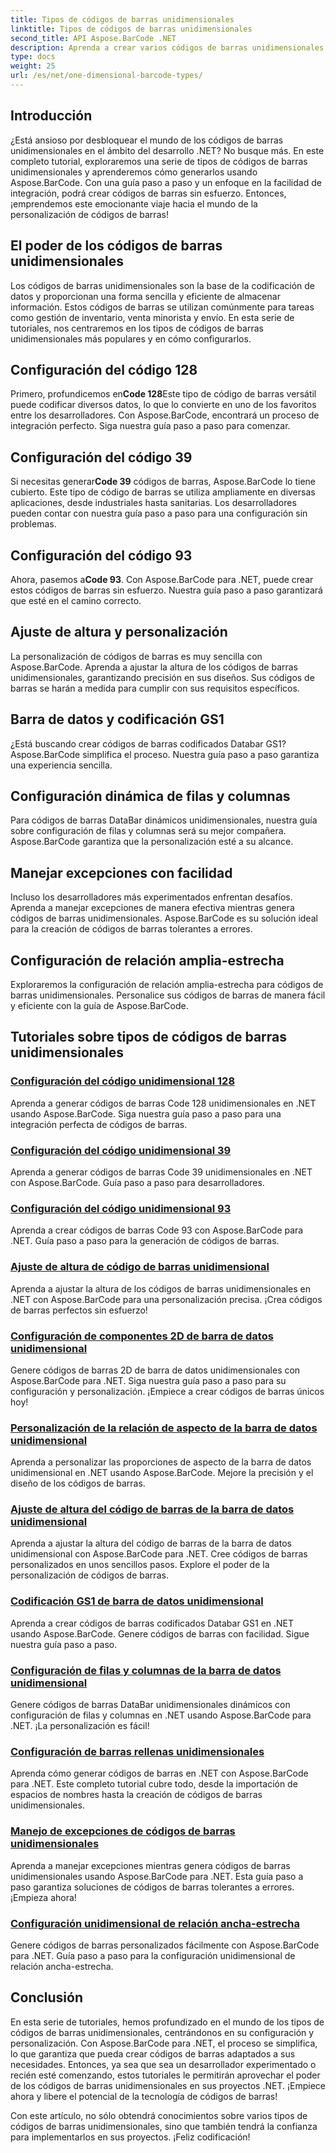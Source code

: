 ```yaml
---
title: Tipos de códigos de barras unidimensionales
linktitle: Tipos de códigos de barras unidimensionales
second_title: API Aspose.BarCode .NET
description: Aprenda a crear varios códigos de barras unidimensionales en .NET usando Aspose.BarCode. Guías paso a paso para la generación y personalización de códigos de barras.
type: docs
weight: 25
url: /es/net/one-dimensional-barcode-types/
---
```


## Introducción

¿Está ansioso por desbloquear el mundo de los códigos de barras unidimensionales en el ámbito del desarrollo .NET? No busque más. En este completo tutorial, exploraremos una serie de tipos de códigos de barras unidimensionales y aprenderemos cómo generarlos usando Aspose.BarCode. Con una guía paso a paso y un enfoque en la facilidad de integración, podrá crear códigos de barras sin esfuerzo. Entonces, ¡emprendemos este emocionante viaje hacia el mundo de la personalización de códigos de barras!

## El poder de los códigos de barras unidimensionales

Los códigos de barras unidimensionales son la base de la codificación de datos y proporcionan una forma sencilla y eficiente de almacenar información. Estos códigos de barras se utilizan comúnmente para tareas como gestión de inventario, venta minorista y envío. En esta serie de tutoriales, nos centraremos en los tipos de códigos de barras unidimensionales más populares y en cómo configurarlos.

## Configuración del código 128

 Primero, profundicemos en**Code 128**Este tipo de código de barras versátil puede codificar diversos datos, lo que lo convierte en uno de los favoritos entre los desarrolladores. Con Aspose.BarCode, encontrará un proceso de integración perfecto. Siga nuestra guía paso a paso para comenzar.

## Configuración del código 39

 Si necesitas generar**Code 39** códigos de barras, Aspose.BarCode lo tiene cubierto. Este tipo de código de barras se utiliza ampliamente en diversas aplicaciones, desde industriales hasta sanitarias. Los desarrolladores pueden contar con nuestra guía paso a paso para una configuración sin problemas.

## Configuración del código 93

 Ahora, pasemos a**Code 93**. Con Aspose.BarCode para .NET, puede crear estos códigos de barras sin esfuerzo. Nuestra guía paso a paso garantizará que esté en el camino correcto.

## Ajuste de altura y personalización

La personalización de códigos de barras es muy sencilla con Aspose.BarCode. Aprenda a ajustar la altura de los códigos de barras unidimensionales, garantizando precisión en sus diseños. Sus códigos de barras se harán a medida para cumplir con sus requisitos específicos.

## Barra de datos y codificación GS1

¿Está buscando crear códigos de barras codificados Databar GS1? Aspose.BarCode simplifica el proceso. Nuestra guía paso a paso garantiza una experiencia sencilla.

## Configuración dinámica de filas y columnas

Para códigos de barras DataBar dinámicos unidimensionales, nuestra guía sobre configuración de filas y columnas será su mejor compañera. Aspose.BarCode garantiza que la personalización esté a su alcance.

## Manejar excepciones con facilidad

Incluso los desarrolladores más experimentados enfrentan desafíos. Aprenda a manejar excepciones de manera efectiva mientras genera códigos de barras unidimensionales. Aspose.BarCode es su solución ideal para la creación de códigos de barras tolerantes a errores.

## Configuración de relación amplia-estrecha

Exploraremos la configuración de relación amplia-estrecha para códigos de barras unidimensionales. Personalice sus códigos de barras de manera fácil y eficiente con la guía de Aspose.BarCode.
## Tutoriales sobre tipos de códigos de barras unidimensionales
### [Configuración del código unidimensional 128](./one-dimensional-code-128-configuration/)
Aprenda a generar códigos de barras Code 128 unidimensionales en .NET usando Aspose.BarCode. Siga nuestra guía paso a paso para una integración perfecta de códigos de barras.
### [Configuración del código unidimensional 39](./one-dimensional-code-39-configuration/)
Aprenda a generar códigos de barras Code 39 unidimensionales en .NET con Aspose.BarCode. Guía paso a paso para desarrolladores.
### [Configuración del código unidimensional 93](./one-dimensional-code-93-configuration/)
Aprenda a crear códigos de barras Code 93 con Aspose.BarCode para .NET. Guía paso a paso para la generación de códigos de barras.
### [Ajuste de altura de código de barras unidimensional](./one-dimensional-barcode-height-adjustment/)
Aprenda a ajustar la altura de los códigos de barras unidimensionales en .NET con Aspose.BarCode para una personalización precisa. ¡Crea códigos de barras perfectos sin esfuerzo!
### [Configuración de componentes 2D de barra de datos unidimensional](./one-dimensional-databar-2d-component-configuration/)
Genere códigos de barras 2D de barra de datos unidimensionales con Aspose.BarCode para .NET. Siga nuestra guía paso a paso para su configuración y personalización. ¡Empiece a crear códigos de barras únicos hoy!
### [Personalización de la relación de aspecto de la barra de datos unidimensional](./one-dimensional-databar-aspect-ratio-customization/)
Aprenda a personalizar las proporciones de aspecto de la barra de datos unidimensional en .NET usando Aspose.BarCode. Mejore la precisión y el diseño de los códigos de barras.
### [Ajuste de altura del código de barras de la barra de datos unidimensional](./one-dimensional-databar-barcode-height-adjustment/)
Aprenda a ajustar la altura del código de barras de la barra de datos unidimensional con Aspose.BarCode para .NET. Cree códigos de barras personalizados en unos sencillos pasos. Explore el poder de la personalización de códigos de barras.
### [Codificación GS1 de barra de datos unidimensional](./one-dimensional-databar-gs1-encoding/)
Aprenda a crear códigos de barras codificados Databar GS1 en .NET usando Aspose.BarCode. Genere códigos de barras con facilidad. Sigue nuestra guía paso a paso.
### [Configuración de filas y columnas de la barra de datos unidimensional](./one-dimensional-databar-row-column-configuration/)
Genere códigos de barras DataBar unidimensionales dinámicos con configuración de filas y columnas en .NET usando Aspose.BarCode para .NET. ¡La personalización es fácil!
### [Configuración de barras rellenas unidimensionales](./one-dimensional-filled-bars-configuration/)
Aprenda cómo generar códigos de barras en .NET con Aspose.BarCode para .NET. Este completo tutorial cubre todo, desde la importación de espacios de nombres hasta la creación de códigos de barras unidimensionales. 
### [Manejo de excepciones de códigos de barras unidimensionales](./one-dimensional-barcode-exception-handling/)
Aprenda a manejar excepciones mientras genera códigos de barras unidimensionales usando Aspose.BarCode para .NET. Esta guía paso a paso garantiza soluciones de códigos de barras tolerantes a errores. ¡Empieza ahora!
### [Configuración unidimensional de relación ancha-estrecha](./one-dimensional-wide-narrow-ratio-configuration/)
Genere códigos de barras personalizados fácilmente con Aspose.BarCode para .NET. Guía paso a paso para la configuración unidimensional de relación ancha-estrecha.

## Conclusión

En esta serie de tutoriales, hemos profundizado en el mundo de los tipos de códigos de barras unidimensionales, centrándonos en su configuración y personalización. Con Aspose.BarCode para .NET, el proceso se simplifica, lo que garantiza que pueda crear códigos de barras adaptados a sus necesidades. Entonces, ya sea que sea un desarrollador experimentado o recién esté comenzando, estos tutoriales le permitirán aprovechar el poder de los códigos de barras unidimensionales en sus proyectos .NET. ¡Empiece ahora y libere el potencial de la tecnología de códigos de barras!

Con este artículo, no sólo obtendrá conocimientos sobre varios tipos de códigos de barras unidimensionales, sino que también tendrá la confianza para implementarlos en sus proyectos. ¡Feliz codificación!